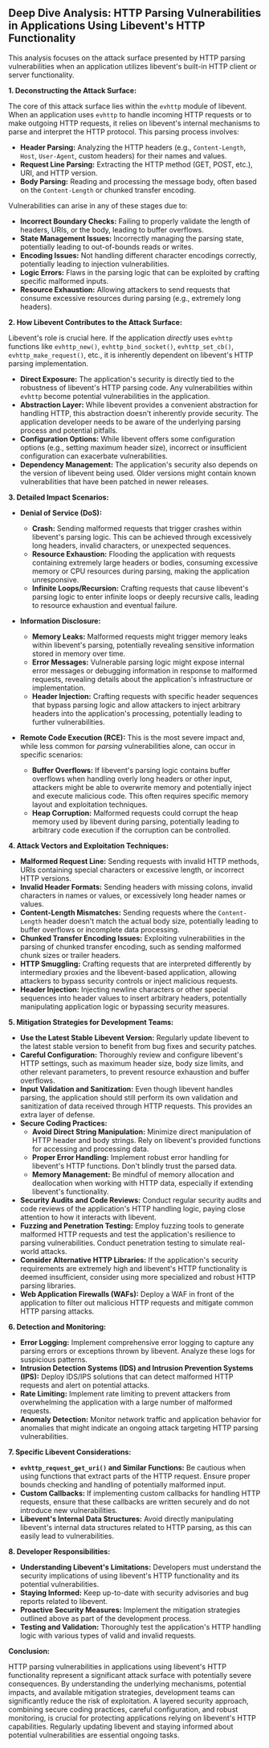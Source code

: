 ## Deep Dive Analysis: HTTP Parsing Vulnerabilities in Applications Using Libevent's HTTP Functionality

This analysis focuses on the attack surface presented by HTTP parsing vulnerabilities when an application utilizes libevent's built-in HTTP client or server functionality.

**1. Deconstructing the Attack Surface:**

The core of this attack surface lies within the `evhttp` module of libevent. When an application uses `evhttp` to handle incoming HTTP requests or to make outgoing HTTP requests, it relies on libevent's internal mechanisms to parse and interpret the HTTP protocol. This parsing process involves:

* **Header Parsing:**  Analyzing the HTTP headers (e.g., `Content-Length`, `Host`, `User-Agent`, custom headers) for their names and values.
* **Request Line Parsing:**  Extracting the HTTP method (GET, POST, etc.), URI, and HTTP version.
* **Body Parsing:**  Reading and processing the message body, often based on the `Content-Length` or chunked transfer encoding.

Vulnerabilities can arise in any of these stages due to:

* **Incorrect Boundary Checks:**  Failing to properly validate the length of headers, URIs, or the body, leading to buffer overflows.
* **State Management Issues:**  Incorrectly managing the parsing state, potentially leading to out-of-bounds reads or writes.
* **Encoding Issues:**  Not handling different character encodings correctly, potentially leading to injection vulnerabilities.
* **Logic Errors:**  Flaws in the parsing logic that can be exploited by crafting specific malformed inputs.
* **Resource Exhaustion:**  Allowing attackers to send requests that consume excessive resources during parsing (e.g., extremely long headers).

**2. How Libevent Contributes to the Attack Surface:**

Libevent's role is crucial here. If the application *directly* uses `evhttp` functions like `evhttp_new()`, `evhttp_bind_socket()`, `evhttp_set_cb()`, `evhttp_make_request()`, etc., it is inherently dependent on libevent's HTTP parsing implementation.

* **Direct Exposure:** The application's security is directly tied to the robustness of libevent's HTTP parsing code. Any vulnerabilities within `evhttp` become potential vulnerabilities in the application.
* **Abstraction Layer:** While libevent provides a convenient abstraction for handling HTTP, this abstraction doesn't inherently provide security. The application developer needs to be aware of the underlying parsing process and potential pitfalls.
* **Configuration Options:** While libevent offers some configuration options (e.g., setting maximum header size), incorrect or insufficient configuration can exacerbate vulnerabilities.
* **Dependency Management:**  The application's security also depends on the version of libevent being used. Older versions might contain known vulnerabilities that have been patched in newer releases.

**3. Detailed Impact Scenarios:**

* **Denial of Service (DoS):**
    * **Crash:** Sending malformed requests that trigger crashes within libevent's parsing logic. This can be achieved through excessively long headers, invalid characters, or unexpected sequences.
    * **Resource Exhaustion:**  Flooding the application with requests containing extremely large headers or bodies, consuming excessive memory or CPU resources during parsing, making the application unresponsive.
    * **Infinite Loops/Recursion:** Crafting requests that cause libevent's parsing logic to enter infinite loops or deeply recursive calls, leading to resource exhaustion and eventual failure.

* **Information Disclosure:**
    * **Memory Leaks:**  Malformed requests might trigger memory leaks within libevent's parsing, potentially revealing sensitive information stored in memory over time.
    * **Error Messages:**  Vulnerable parsing logic might expose internal error messages or debugging information in response to malformed requests, revealing details about the application's infrastructure or implementation.
    * **Header Injection:**  Crafting requests with specific header sequences that bypass parsing logic and allow attackers to inject arbitrary headers into the application's processing, potentially leading to further vulnerabilities.

* **Remote Code Execution (RCE):** This is the most severe impact and, while less common for *parsing* vulnerabilities alone, can occur in specific scenarios:
    * **Buffer Overflows:**  If libevent's parsing logic contains buffer overflows when handling overly long headers or other input, attackers might be able to overwrite memory and potentially inject and execute malicious code. This often requires specific memory layout and exploitation techniques.
    * **Heap Corruption:**  Malformed requests could corrupt the heap memory used by libevent during parsing, potentially leading to arbitrary code execution if the corruption can be controlled.

**4. Attack Vectors and Exploitation Techniques:**

* **Malformed Request Line:** Sending requests with invalid HTTP methods, URIs containing special characters or excessive length, or incorrect HTTP versions.
* **Invalid Header Formats:**  Sending headers with missing colons, invalid characters in names or values, or excessively long header names or values.
* **Content-Length Mismatches:**  Sending requests where the `Content-Length` header doesn't match the actual body size, potentially leading to buffer overflows or incomplete data processing.
* **Chunked Transfer Encoding Issues:**  Exploiting vulnerabilities in the parsing of chunked transfer encoding, such as sending malformed chunk sizes or trailer headers.
* **HTTP Smuggling:**  Crafting requests that are interpreted differently by intermediary proxies and the libevent-based application, allowing attackers to bypass security controls or inject malicious requests.
* **Header Injection:**  Injecting newline characters or other special sequences into header values to insert arbitrary headers, potentially manipulating application logic or bypassing security measures.

**5. Mitigation Strategies for Development Teams:**

* **Use the Latest Stable Libevent Version:** Regularly update libevent to the latest stable version to benefit from bug fixes and security patches.
* **Careful Configuration:**  Thoroughly review and configure libevent's HTTP settings, such as maximum header size, body size limits, and other relevant parameters, to prevent resource exhaustion and buffer overflows.
* **Input Validation and Sanitization:**  Even though libevent handles parsing, the application should still perform its own validation and sanitization of data received through HTTP requests. This provides an extra layer of defense.
* **Secure Coding Practices:**
    * **Avoid Direct String Manipulation:** Minimize direct manipulation of HTTP header and body strings. Rely on libevent's provided functions for accessing and processing data.
    * **Proper Error Handling:** Implement robust error handling for libevent's HTTP functions. Don't blindly trust the parsed data.
    * **Memory Management:** Be mindful of memory allocation and deallocation when working with HTTP data, especially if extending libevent's functionality.
* **Security Audits and Code Reviews:**  Conduct regular security audits and code reviews of the application's HTTP handling logic, paying close attention to how it interacts with libevent.
* **Fuzzing and Penetration Testing:**  Employ fuzzing tools to generate malformed HTTP requests and test the application's resilience to parsing vulnerabilities. Conduct penetration testing to simulate real-world attacks.
* **Consider Alternative HTTP Libraries:** If the application's security requirements are extremely high and libevent's HTTP functionality is deemed insufficient, consider using more specialized and robust HTTP parsing libraries.
* **Web Application Firewalls (WAFs):** Deploy a WAF in front of the application to filter out malicious HTTP requests and mitigate common HTTP parsing attacks.

**6. Detection and Monitoring:**

* **Error Logging:** Implement comprehensive error logging to capture any parsing errors or exceptions thrown by libevent. Analyze these logs for suspicious patterns.
* **Intrusion Detection Systems (IDS) and Intrusion Prevention Systems (IPS):** Deploy IDS/IPS solutions that can detect malformed HTTP requests and alert on potential attacks.
* **Rate Limiting:** Implement rate limiting to prevent attackers from overwhelming the application with a large number of malformed requests.
* **Anomaly Detection:** Monitor network traffic and application behavior for anomalies that might indicate an ongoing attack targeting HTTP parsing vulnerabilities.

**7. Specific Libevent Considerations:**

* **`evhttp_request_get_uri()` and Similar Functions:** Be cautious when using functions that extract parts of the HTTP request. Ensure proper bounds checking and handling of potentially malformed input.
* **Custom Callbacks:** If implementing custom callbacks for handling HTTP requests, ensure that these callbacks are written securely and do not introduce new vulnerabilities.
* **Libevent's Internal Data Structures:** Avoid directly manipulating libevent's internal data structures related to HTTP parsing, as this can easily lead to vulnerabilities.

**8. Developer Responsibilities:**

* **Understanding Libevent's Limitations:** Developers must understand the security implications of using libevent's HTTP functionality and its potential vulnerabilities.
* **Staying Informed:** Keep up-to-date with security advisories and bug reports related to libevent.
* **Proactive Security Measures:** Implement the mitigation strategies outlined above as part of the development process.
* **Testing and Validation:** Thoroughly test the application's HTTP handling logic with various types of valid and invalid requests.

**Conclusion:**

HTTP parsing vulnerabilities in applications using libevent's HTTP functionality represent a significant attack surface with potentially severe consequences. By understanding the underlying mechanisms, potential impacts, and available mitigation strategies, development teams can significantly reduce the risk of exploitation. A layered security approach, combining secure coding practices, careful configuration, and robust monitoring, is crucial for protecting applications relying on libevent's HTTP capabilities. Regularly updating libevent and staying informed about potential vulnerabilities are essential ongoing tasks.
